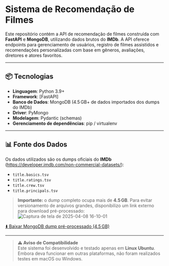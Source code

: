 # Sistema de Recomendação de Filmes

Este repositório contém a API de recomendação de filmes construída com **FastAPI** e **MongoDB**, utilizando dados brutos do **IMDb**. A API oferece endpoints para gerenciamento de usuários, registro de filmes assistidos e recomendações personalizadas com base em gêneros, avaliações, diretores e atores favoritos.

---

## 📦 Tecnologias

- **Linguagem**: Python 3.9+  
- **Framework**: [FastAPI]  
- **Banco de Dados**: MongoDB (4.5 GB+ de dados importados dos dumps do IMDb)  
- **Driver**: PyMongo  
- **Modelagem**: Pydantic (schemas)  
- **Gerenciamento de dependências**: pip / virtualenv  

---

## 📊 Fonte dos Dados

Os dados utilizados são os dumps oficiais do **IMDb** (https://developer.imdb.com/non-commercial-datasets/):

- `title.basics.tsv`  
- `title.ratings.tsv`  
- `title.crew.tsv`  
- `title.principals.tsv`  

> **Importante:** o dump completo ocupa mais de **4.5 GB**. Para evitar versionamento de arquivos grandes, disponibilizo um link externo para download pré-processado:
![Captura de tela de 2025-04-08 16-10-01](https://github.com/user-attachments/assets/2877d0cb-82b9-40f9-8671-e8606a47211d)


[⬇️ Baixar MongoDB dump pré-processado (4.5 GB)]([https://seu-servidor.com/imdb_dump.tar.gz](https://drive.google.com/file/d/1h4htTdC15YqB09IaXSYpeu3qOQfRxxmW/view?usp=sharing))

---

> **⚠️ Aviso de Compatibilidade**  
> Este sistema foi desenvolvido e testado apenas em **Linux Ubuntu**.  
> Embora deva funcionar em outras plataformas, não foram realizados testes em macOS ou Windows.


